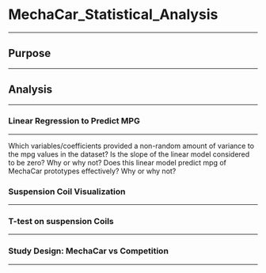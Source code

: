 # MechaCar_Statistical_Analysis
---
## Purpose
---


## Analysis
---

### Linear Regression to Predict MPG
---
Which variables/coefficients provided a non-random amount of variance to the mpg values in the dataset?
Is the slope of the linear model considered to be zero? Why or why not?
Does this linear model predict mpg of MechaCar prototypes effectively? Why or why not?


### Suspension Coil Visualization
---

### T-test on suspension Coils
---


### Study Design: MechaCar vs Competition
---

 





